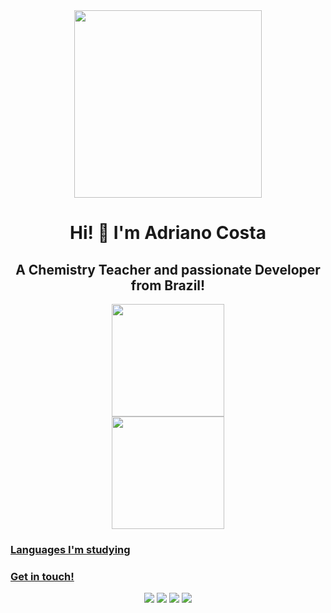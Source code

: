 <div align="center">
<img width=300 src = https://user-images.githubusercontent.com/79386876/170884082-a1971a77-8357-4c79-91a6-83310f527502.jpeg align="middle">
</div>

<h1>
  <div align="center">
    <b>Hi! 👋 I'm Adriano Costa</b>  
  </div>
</h1>

<h2>
  <div align="center">
    A Chemistry Teacher and passionate Developer from Brazil!
  </div>
</h2>
            
<div align="center">
  <a href="https://github.com/seu-usuário-aqui">
    <img height="180em" src="https://github-readme-stats.vercel.app/api/top-langs/?username=adrianocjc&layout=compact&langs_count=7&theme=dracula"/>
  <br>
    <img height="180em" src="https://github-readme-stats.vercel.app/api?username=adrianocjc&show_icons=true&theme=dracula&include_all_commits=true&count_private=true"/>
</div>

### Languages I'm studying
  
### Get in touch!
<div align="center">
  <a href="[https://www.youtube.com/channel/UCoApezADwedxLaG2p22afaA]" target="_blank"><img src="https://img.shields.io/badge/YouTube-FF0000?style=for-the-badge&logo=youtube&logoColor=white" target="_blank"></a>
  <a href="https://instagram.com/adrianocjc" target="_blank"><img src="https://img.shields.io/badge/-Instagram-%23E4405F?style=for-the-badge&logo=instagram&logoColor=white" target="_blank"></a>
  <a href = "mailto:adrianocjc@gmail.com"><img src="https://img.shields.io/badge/Gmail-D14836?style=for-the-badge&logo=gmail&logoColor=white" target="_blank"></a>
  <a href="https://www.linkedin.com/in/adriano-costa-ab43b324/" target="_blank"><img src="https://img.shields.io/badge/-LinkedIn-%230077B5?style=for-the-badge&logo=linkedin&logoColor=white" target="_blank"></a>   
</div>  
<!--
**adrianocjc/adrianocjc** is a ✨ _special_ ✨ repository because its `README.md` (this file) appears on your GitHub profile.

Here are some ideas to get you started:

- 🔭 I’m currently working on ...
- 🌱 I’m currently learning ...
- 👯 I’m looking to collaborate on ...
- 🤔 I’m looking for help with ...
- 💬 Ask me about ...
- 📫 How to reach me: ...
- 😄 Pronouns: ...
- ⚡ Fun fact: ...
-->
